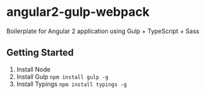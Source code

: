 # angular2-gulp-webpack
Boilerplate for Angular 2 application using Gulp + TypeScript + Sass

## Getting Started

1. Install Node
2. Install Gulp `npm install gulp -g`
3. Install Typings `npm install typings -g`
